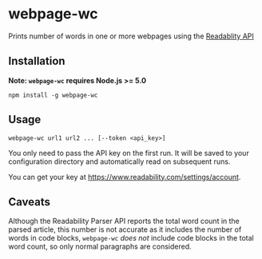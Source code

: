 webpage-wc
=============
Prints number of words in one or more webpages using the [Readablity API](https://www.readability.com/developers/)

## Installation
**Note: `webpage-wc` requires Node.js >= 5.0**

```shell
npm install -g webpage-wc
```

## Usage

```shell
webpage-wc url1 url2 ... [--token <api_key>]
```

You only need to pass the API key on the first run. It will be saved to your configuration directory and automatically read on subsequent runs.

You can get your key at https://www.readability.com/settings/account.

## Caveats
Although the Readability Parser API reports the total word count in the parsed article, this number is not accurate as it includes the number of words in code blocks, `webpage-wc` _does not_ include code blocks in the total word count, so only normal paragraphs are considered.